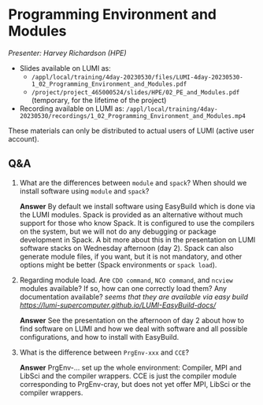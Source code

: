 # Programming Environment and Modules

*Presenter: Harvey Richardson (HPE)*

-   Slides available on LUMI as:
    -   `/appl/local/training/4day-20230530/files/LUMI-4day-20230530-1_02_Programming_Environment_and_Modules.pdf`
    -   `/project/project_465000524/slides/HPE/02_PE_and_Modules.pdf` (temporary, for the lifetime of the project)
-   Recording available on LUMI as:
    `/appl/local/training/4day-20230530/recordings/1_02_Programming_Environment_and_Modules.mp4`

These materials can only be distributed to actual users of LUMI (active user account).


## Q&A

1.  What are the differences between `module` and `spack`? When should we install software using `module` and `spack`?

    **Answer** By default we install software using EasyBuild which is done via the LUMI modules. Spack is provided as an alternative without much support for those who know Spack. It is configured to use the compilers on the system, but we will not do any debugging or package development in Spack. A bit more about this in the presentation on LUMI software stacks on Wednesday afternoon (day 2). Spack can also generate module files, if you want, but it is not mandatory, and other options might be better (Spack environments or `spack load`).

2.  Regarding module load. Are `CDO command`, `NCO command`, and `ncview` modules available? If so, how can one correctly load them? Any documentation available?
    *seems that they are available via easy build  https://lumi-supercomputer.github.io/LUMI-EasyBuild-docs/*

    **Answer** See the presentation on the afternoon of day 2 about how to find software on LUMI and how we deal with software and all possible configurations, and how to install with EasyBuild.

3.  What is the difference between `PrgEnv-xxx` and `CCE`?

    **Answer** PrgEnv-... set up the whole environment: Compiler, MPI and LibSci and the compiler wrappers. CCE is just the compiler module corresponding to PrgEnv-cray, but does not yet offer MPI, LibSci or the compiler wrappers.
